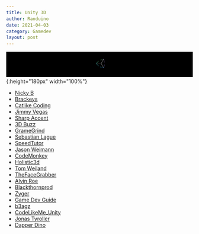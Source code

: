 ```yaml
---
title: Unity 3D
author: Randuino
date: 2021-04-03
category: Gamedev
layout: post
---
```


![MUnity banner](/assets/img/unity_banner.png){:height="180px" width="100%"}

- <a href="https://www.youtube.com/channel/UC9uqO0ei_zOHotEWfEj72mw" target="_blank">Nicky B</a>
- <a href="https://www.youtube.com/user/Brackeys" target="_blank">Brackeys</a>
- <a href="https://www.youtube.com/user/CatlikeCoding" target="_blank">Catlike Coding</a>
- <a href="https://www.youtube.com/channel/UCRMXHQ2rJ9_0CHS7mhL7erg" target="_blank">Jimmy Vegas</a>
- <a href="https://www.youtube.com/channel/UCq9_1E5HE4c_xmhzD3r7VMw" target="_blank">Sharp Accent</a>
- <a href="https://www.youtube.com/user/3DBuzz" target="_blank">3D Buzz</a>
- <a href="https://www.youtube.com/user/AwfulMedia" target="_blank">GrameGrind</a>
- <a href="https://www.youtube.com/user/Cercopithecan" target="_blank">Sebastian Lague</a>
- <a href="https://www.youtube.com/user/SpeedTutor" target="_blank">SpeedTutor</a>
- <a href="https://www.youtube.com/channel/UCX_b3NNQN5bzExm-22-NVVg" target="_blank">Jason Weimann</a>
- <a href="https://www.youtube.com/channel/UCFK6NCbuCIVzA6Yj1G_ZqCg" target="_blank">CodeMonkey</a>
- <a href="https://www.youtube.com/channel/UCp_SOgsRYdLfIEWLjM62ZJg" target="_blank">Holistic3d</a>
- <a href="https://www.youtube.com/channel/UCa-mDKzV5MW_BXjSDRqqHUw" target="_blank">Tom Weiland</a>
- <a href="https://www.youtube.com/user/superroblox" target="_blank">TheFaceGrabber</a>
- <a href="https://www.youtube.com/channel/UCBEzA1UQD310iEdiQGgWqwg" target="_blank">Alvin Roe</a>
- <a href="https://www.youtube.com/channel/UC9Z1XWw1kmnvOOFsj6Bzy2g" target="_blank">Blackthornprod</a>
- <a href="https://www.youtube.com/c/ZygerGFX" target="_blank">Zyger</a>
- <a href="https://www.youtube.com/c/GameDevGuide" target="_blank">Game Dev Guide</a>
- <a href="https://www.youtube.com/c/b3agz" target="_blank">b3agz</a>
- <a href="https://www.youtube.com/channel/UCU9YE0hMnTt6TozuyVKicHA" target="_blank">CodeLikeMe_Unity</a>
- <a href="https://www.youtube.com/c/JonasTyroller" target="_blank">Jonas Tyroller</a>
- <a href="https://www.youtube.com/c/DapperDinoCodingTutorials" target="_blank">Dapper Dino</a>
